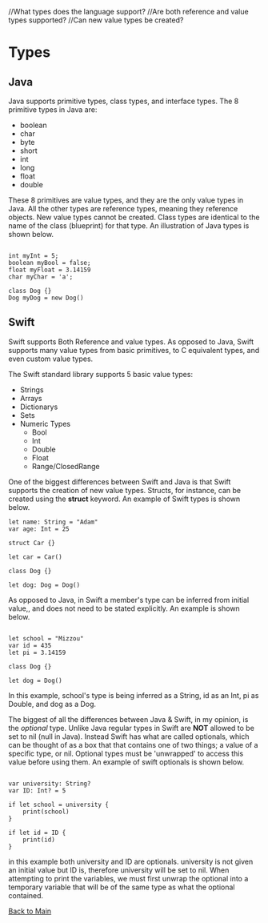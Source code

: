 //What types does the language support?
//Are both reference and value types supported?
//Can new value types be created?
# Types

## Java

Java supports primitive types, class types, and interface types. The 8 primitive types in Java are:
* boolean
* char
* byte
* short
* int
* long
* float
* double

These 8 primitives are value types, and they are the only value types in Java. All the other types are reference types, meaning they reference objects. New value types cannot be created. Class types are identical to the name of the class (blueprint) for that type. An illustration of Java types is shown below.

```

int myInt = 5;
boolean myBool = false;
float myFloat = 3.14159
char myChar = 'a';

class Dog {}
Dog myDog = new Dog()

```

## Swift

Swift supports Both Reference and value types.  As opposed to Java, Swift supports many value types from basic primitives, to C equivalent types, and even custom value types. 

The Swift standard library supports 5 basic value types:
* Strings
* Arrays
* Dictionarys
* Sets
* Numeric Types
    * Bool
    * Int
    * Double
    * Float
    * Range/ClosedRange
    
One of the biggest differences between Swift and Java is that Swift supports the creation of new value types. Structs, for instance, can be created using the **struct** keyword. An example of Swift types is shown below.

```
let name: String = "Adam"
var age: Int = 25

struct Car {}

let car = Car()

class Dog {}

let dog: Dog = Dog()
```

As opposed to Java, in Swift a member's type can be inferred from initial value,, and does not need to be stated explicitly. An example is shown below. 

```

let school = "Mizzou"
var id = 435
let pi = 3.14159

class Dog {}

let dog = Dog()

```
In this example, school's type is being inferred as a String, id as an Int, pi as Double, and dog as a Dog.

The biggest of all the differences between Java & Swift, in my opinion, is the *optional* type. Unlike Java regular types in Swift are **NOT** allowed to be set to nil (null in Java). Instead Swift has what are called optionals, which can be thought of as a box that that contains one of two things; a value of a specific type, or nil. Optional types must be 'unwrapped' to access this value before using them. An example of swift optionals is shown below.

```

var university: String?
var ID: Int? = 5

if let school = university {
    print(school)
}

if let id = ID {
    print(id)
}

```

in this example both university and ID are optionals. university is not given an initial value but ID is, therefore university will be set to nil. When attempting to print the variables, we must first unwrap the optional into a temporary variable that will be of the same type as what the optional contained.


[Back to Main](README.md/#Types)


